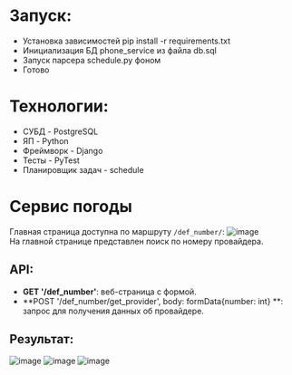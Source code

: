 # Запуск:

- Установка зависимостей pip install -r requirements.txt
- Инициализация БД phone_service из файла db.sql
- Запуск парсера schedule.py фоном
- Готово

# Технологии:

- СУБД - PostgreSQL
- ЯП - Python
- Фреймворк - Django
- Тесты - PyTest
- Планировщик задач - schedule

# Сервис погоды

Главная страница доступна по маршруту `/def_number/`:
![image](https://github.com/glitteryskroll/phone_service/assets/55313356/6b139b85-bcbd-40f2-84e4-9d0f69f0d3f8)
<br/>На главной странице представлен поиск по номеру провайдера.
## API:

- **GET '/def_number'**: веб-страница с формой.
- **POST '/def_number/get_provider', body: formData{number: int} **: запрос для получения данных об провайдере.
## Результат:
![image](https://github.com/glitteryskroll/phone_service/assets/55313356/9f6ae204-2a2b-49aa-8e38-1f183967cec5)
![image](https://github.com/glitteryskroll/phone_service/assets/55313356/e133f1f4-0f8f-4763-a171-4782a30da3bf)
![image](https://github.com/glitteryskroll/phone_service/assets/55313356/2b3f16f4-23df-4064-aec8-b5a1c56af167)
